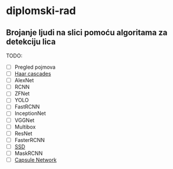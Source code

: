 # diplomski-rad

## Brojanje ljudi na slici pomoću algoritama za detekciju lica

TODO:
  - [ ] Pregled pojmova
  - [ ] [Haar cascades](https://docs.opencv.org/3.1.0/d7/d8b/tutorial_py_face_detection.html)
  - [ ] AlexNet
  - [ ] RCNN
  - [ ] ZFNet
  - [ ] YOLO
  - [ ] FastRCNN
  - [ ] InceptionNet
  - [ ] VGGNet
  - [ ] Multibox
  - [ ] ResNet
  - [ ] FasterRCNN
  - [ ] [SSD](https://towardsdatascience.com/understanding-ssd-multibox-real-time-object-detection-in-deep-learning-495ef744fab)
  - [ ] MaskRCNN
  - [ ] [Capsule Network](https://medium.com/ai³-theory-practice-business/understanding-hintons-capsule-networks-part-i-intuition-b4b559d1159b)
